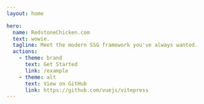 ```yaml
---
layout: home

hero:
  name: RedstoneChicken.com
  text: wowie.
  tagline: Meet the modern SSG framework you've always wanted.
  actions:
    - theme: brand
      text: Get Started
      link: /example
    - theme: alt
      text: View on GitHub
      link: https://github.com/vuejs/vitepress
---
```

